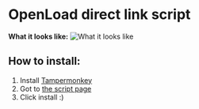 # OpenLoad direct link script
**What it looks like:**
![What it looks like](http://iryu.ovh/static/media/scriptlink.png)

 ## How to install:
 

 1. Install [Tampermonkey](https://chrome.google.com/webstore/detail/tampermonkey/dhdgffkkebhmkfjojejmpbldmpobfkfo?hl=fr)
 2. Got to [the script page](https://greasyfork.org/fr/scripts/391144-get-direct-links-of-openload)
 3. Click install :)